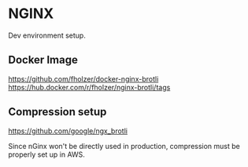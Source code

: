 # NGINX
Dev environment setup.

## Docker Image
https://github.com/fholzer/docker-nginx-brotli
https://hub.docker.com/r/fholzer/nginx-brotli/tags
## Compression setup
https://github.com/google/ngx_brotli

Since nGinx won't be directly used in production, compression must be properly set up in AWS.
